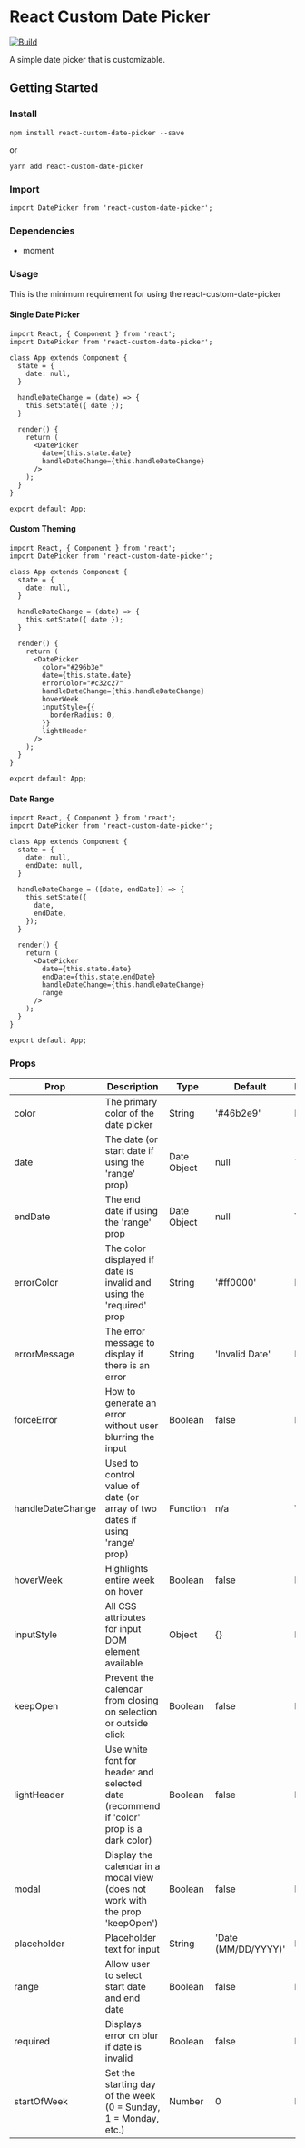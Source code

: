 # React Custom Date Picker

[![Build](https://circleci.com/gh/austinChappell/react-custom-date-picker/tree/master.svg?style=shield)](https://circleci.com/gh/austinChappell/react-custom-date-picker/tree/master)

A simple date picker that is customizable.

## Getting Started

### Install

    npm install react-custom-date-picker --save

or

    yarn add react-custom-date-picker

### Import

    import DatePicker from 'react-custom-date-picker';

### Dependencies

- moment

### Usage

This is the minimum requirement for using the react-custom-date-picker

#### Single Date Picker

    import React, { Component } from 'react';
    import DatePicker from 'react-custom-date-picker';

    class App extends Component {
      state = {
        date: null,
      }

      handleDateChange = (date) => {
        this.setState({ date });
      }

      render() {
        return (
          <DatePicker
            date={this.state.date}
            handleDateChange={this.handleDateChange}
          />
        );
      }
    }

    export default App;

#### Custom Theming

    import React, { Component } from 'react';
    import DatePicker from 'react-custom-date-picker';

    class App extends Component {
      state = {
        date: null,
      }

      handleDateChange = (date) => {
        this.setState({ date });
      }

      render() {
        return (
          <DatePicker
            color="#296b3e"
            date={this.state.date}
            errorColor="#c32c27"
            handleDateChange={this.handleDateChange}
            hoverWeek
            inputStyle={{
              borderRadius: 0,
            }}
            lightHeader
          />
        );
      }
    }

    export default App;

#### Date Range

    import React, { Component } from 'react';
    import DatePicker from 'react-custom-date-picker';

    class App extends Component {
      state = {
        date: null,
        endDate: null,
      }

      handleDateChange = ([date, endDate]) => {
        this.setState({
          date,
          endDate,
        });
      }

      render() {
        return (
          <DatePicker
            date={this.state.date}
            endDate={this.state.endDate}
            handleDateChange={this.handleDateChange}
            range
          />
        );
      }
    }

    export default App;

### Props

| Prop | Description | Type | Default | Required |
| --- | --- | --- | --- | --- |
| color | The primary color of the date picker | String | '#46b2e9' | No |
| date | The date (or start date if using the 'range' prop) | Date Object | null | Yes |
| endDate | The end date if using the 'range' prop | Date Object | null | Yes |
| errorColor | The color displayed if date is invalid and using the 'required' prop | String | '#ff0000' | No |
| errorMessage | The error message to display if there is an error | String | 'Invalid Date' | No |
| forceError | How to generate an error without user blurring the input | Boolean | false | No |
| handleDateChange | Used to control value of date (or array of two dates if using 'range' prop) | Function | n/a | Yes |
| hoverWeek | Highlights entire week on hover | Boolean | false | No |
| inputStyle | All CSS attributes for input DOM element available | Object | {} | No |
| keepOpen | Prevent the calendar from closing on selection or outside click | Boolean | false | No |
| lightHeader | Use white font for header and selected date (recommend if 'color' prop is a dark color) | Boolean | false | No |
| modal | Display the calendar in a modal view (does not work with the prop 'keepOpen') | Boolean | false | No |
| placeholder | Placeholder text for input | String | 'Date (MM/DD/YYYY)' | No |
| range | Allow user to select start date and end date | Boolean | false | No |
| required | Displays error on blur if date is invalid | Boolean | false | No |
| startOfWeek | Set the starting day of the week (0 = Sunday, 1 = Monday, etc.) | Number | 0 | No |

